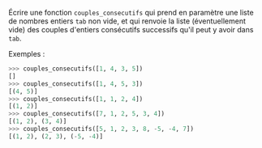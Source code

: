 Écrire une fonction `couples_consecutifs` qui prend en paramètre une liste de
nombres entiers `tab` non vide, et qui renvoie la liste (éventuellement vide) des couples d'entiers consécutifs
successifs qu'il peut y avoir dans `tab`.

Exemples :
```python
>>> couples_consecutifs([1, 4, 3, 5])
[]
>>> couples_consecutifs([1, 4, 5, 3])
[(4, 5)]
>>> couples_consecutifs([1, 1, 2, 4])
[(1, 2)]
>>> couples_consecutifs([7, 1, 2, 5, 3, 4])
[(1, 2), (3, 4)]
>>> couples_consecutifs([5, 1, 2, 3, 8, -5, -4, 7])
[(1, 2), (2, 3), (-5, -4)]
```